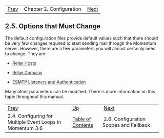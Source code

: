|     |     |     |
| --- | --- | --- |
| [Prev](conf.multi-core)  | Chapter 2. Configuration |  [Next](ecelerity.conf.fallback.php) |

## 2.5. Options that Must Change

The default configuration files provide default values such that there should be very few changes required to start sending mail through the Momentum server. However, there are a few parameters you will almost certainly need to change. They are:

*   [Relay Hosts](conf.ref.relay_hosts "relay_hosts")

*   [Relay Domains](conf.ref.relay_domains "relay_domains")

*   [ESMTP Listeners and Authentication](ecelerity.conf#ecelerity.conf3.esmtp.authentication "ESMTP_Listener and Authentication")

Many other parameters can be modified. There is more information on this topic throughout this manual.

|     |     |     |
| --- | --- | --- |
| [Prev](conf.multi-core)  | [Up](conf.php) |  [Next](ecelerity.conf.fallback.php) |
| 2.4. Configuring for Multiple Event Loops in Momentum 3.6  | [Table of Contents](index) |  2.6. Configuration Scopes and Fallback |
